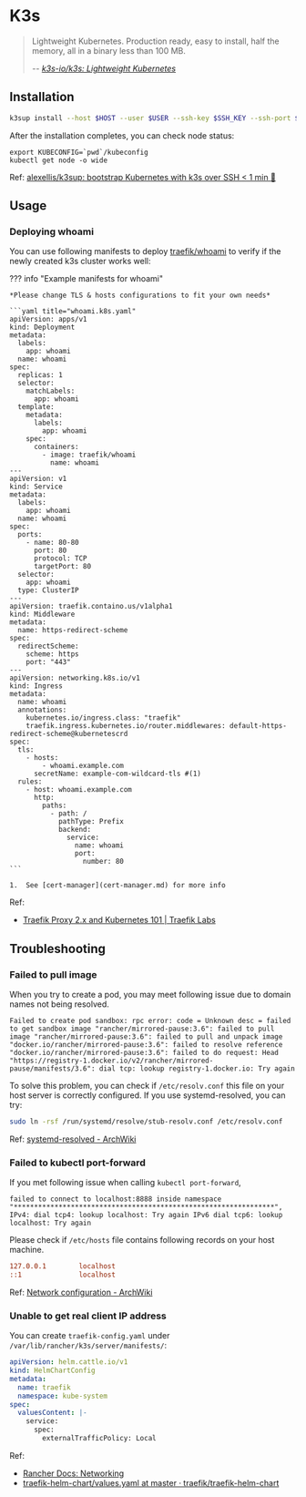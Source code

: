 # K3s

> Lightweight Kubernetes. Production ready, easy to install, half the memory, all in a binary less than 100 MB.
>
> -- <cite>[k3s-io/k3s: Lightweight Kubernetes](https://github.com/k3s-io/k3s)</cite>

## Installation

```bash
k3sup install --host $HOST --user $USER --ssh-key $SSH_KEY --ssh-port $SSH_PORT
```

After the installation completes, you can check node status:

```shell
export KUBECONFIG=`pwd`/kubeconfig
kubectl get node -o wide
```

Ref: [alexellis/k3sup: bootstrap Kubernetes with k3s over SSH < 1 min 🚀](https://github.com/alexellis/k3sup#-setup-a-kubernetes-server-with-k3sup)

## Usage

### Deploying whoami

You can use following manifests to deploy [traefik/whoami](https://github.com/traefik/whoami) to verify if the newly created k3s cluster works well:

??? info "Example manifests for whoami"

    *Please change TLS & hosts configurations to fit your own needs*

    ```yaml title="whoami.k8s.yaml"
    apiVersion: apps/v1
    kind: Deployment
    metadata:
      labels:
        app: whoami
      name: whoami
    spec:
      replicas: 1
      selector:
        matchLabels:
          app: whoami
      template:
        metadata:
          labels:
            app: whoami
        spec:
          containers:
            - image: traefik/whoami
              name: whoami
    ---
    apiVersion: v1
    kind: Service
    metadata:
      labels:
        app: whoami
      name: whoami
    spec:
      ports:
        - name: 80-80
          port: 80
          protocol: TCP
          targetPort: 80
      selector:
        app: whoami
      type: ClusterIP
    ---
    apiVersion: traefik.containo.us/v1alpha1
    kind: Middleware
    metadata:
      name: https-redirect-scheme
    spec:
      redirectScheme:
        scheme: https
        port: "443"
    ---
    apiVersion: networking.k8s.io/v1
    kind: Ingress
    metadata:
      name: whoami
      annotations:
        kubernetes.io/ingress.class: "traefik"
        traefik.ingress.kubernetes.io/router.middlewares: default-https-redirect-scheme@kubernetescrd
    spec:
      tls:
        - hosts:
            - whoami.example.com
          secretName: example-com-wildcard-tls #(1)
      rules:
        - host: whoami.example.com
          http:
            paths:
              - path: /
                pathType: Prefix
                backend:
                  service:
                    name: whoami
                    port:
                      number: 80
    ```

    1.  See [cert-manager](cert-manager.md) for more info

Ref:

- [Traefik Proxy 2.x and Kubernetes 101 | Traefik Labs](https://traefik.io/blog/traefik-proxy-kubernetes-101/)

## Troubleshooting

### Failed to pull image

When you try to create a pod, you may meet following issue due to domain names not being resolved.

```
Failed to create pod sandbox: rpc error: code = Unknown desc = failed to get sandbox image "rancher/mirrored-pause:3.6": failed to pull image "rancher/mirrored-pause:3.6": failed to pull and unpack image "docker.io/rancher/mirrored-pause:3.6": failed to resolve reference "docker.io/rancher/mirrored-pause:3.6": failed to do request: Head "https://registry-1.docker.io/v2/rancher/mirrored-pause/manifests/3.6": dial tcp: lookup registry-1.docker.io: Try again
```

To solve this problem, you can check if `/etc/resolv.conf` this file on your host server is correctly configured. If you use systemd-resolved, you can try:

```bash
sudo ln -rsf /run/systemd/resolve/stub-resolv.conf /etc/resolv.conf
```

Ref: [systemd-resolved - ArchWiki](https://wiki.archlinux.org/title/Systemd-resolved#DNS)

### Failed to kubectl port-forward

If you met following issue when calling `kubectl port-forward`,

```
failed to connect to localhost:8888 inside namespace "****************************************************************", IPv4: dial tcp4: lookup localhost: Try again IPv6 dial tcp6: lookup localhost: Try again
```

Please check if `/etc/hosts` file contains following records on your host machine.

```ini title="/etc/hosts"
127.0.0.1        localhost
::1              localhost
```

Ref: [Network configuration - ArchWiki](https://wiki.archlinux.org/title/Network_configuration#Local_hostname_resolution)

### Unable to get real client IP address

You can create `traefik-config.yaml` under `/var/lib/rancher/k3s/server/manifests/`:

```yaml title="/var/lib/rancher/k3s/server/manifests/traefik-config.yaml"
apiVersion: helm.cattle.io/v1
kind: HelmChartConfig
metadata:
  name: traefik
  namespace: kube-system
spec:
  valuesContent: |-
    service:
      spec:
        externalTrafficPolicy: Local
```

Ref:

- [Rancher Docs: Networking](https://rancher.com/docs/k3s/latest/en/networking/#traefik-ingress-controller)
- [traefik-helm-chart/values.yaml at master · traefik/traefik-helm-chart](https://github.com/traefik/traefik-helm-chart/blob/master/traefik/values.yaml)
